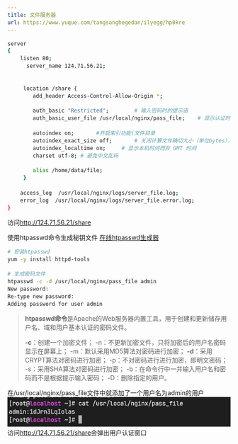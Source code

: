```yaml
---
title: 文件服务器
url: https://www.yuque.com/tangsanghegedan/ilyegg/hp0kre
---
```


```bash
server
{
    listen 80;
	  server_name 124.71.56.21;
     
     
     location /share {
       	add_header Access-Control-Allow-Origin *;
        
		auth_basic "Restricted";		# 输入密码时的提示语
        auth_basic_user_file /usr/local/nginx/pass_file;	# 显示认证时的用户密码文件存放路径
        
        autoindex on;		#开启索引功能(文件目录             
        autoindex_exact_size off;		# 关闭计算文件确切大小（单位bytes），只显示大概大小（单位kb、mb、gb） 
        autoindex_localtime on;		# 显示本机时间而非 GMT 时间   
        charset utf-8; # 避免中文乱码
        
        alias /home/data/file;
     }
     
    access_log  /usr/local/nginx/logs/server_file.log;
    error_log  /usr/local/nginx/logs/server_file.error.log;
}
```

访问<http://124.71.56.21/share>

使用htpasswd命令生成秘钥文件 [在线htpasswd生成器](https://tool.oschina.net/htpasswd)

```bash
# 安装htpasswd
yum -y install httpd-tools

# 生成密码文件
htpasswd -c -d /usr/local/nginx/pass_file admin
New password:
Re-type new password:
Adding password for user admin
```

> **htpasswd命令**是Apache的Web服务器内置工具，用于创建和更新储存用户名、域和用户基本认证的密码文件。
>
> **-c**：创建一个加密文件；
> \-n：不更新加密文件，只将加密后的用户名密码显示在屏幕上；
> \-m：默认采用MD5算法对密码进行加密；
> **-d**：采用CRYPT算法对密码进行加密；
> \-p：不对密码进行进行加密，即明文密码；
> \-s：采用SHA算法对密码进行加密；
> \-b：在命令行中一并输入用户名和密码而不是根据提示输入密码；
> \-D：删除指定的用户。

在/usr/local/nginx/pass\_file文件中就添加了一个用户名为admin的用户
![image.png](..\\..\assets\hp0kre\1621389457699-1324ad3b-04f6-4235-a015-84b679455f93.png)
访问<http://124.71.56.21/share>会弹出用户认证窗口
